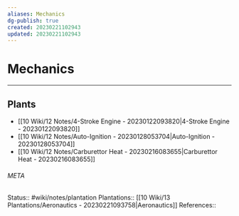 ```yaml
---
aliases: Mechanics
dg-publish: true
created: 20230221102943
updated: 20230221102943
---
```

# Mechanics
---



## Plants
- [[10 Wiki/12 Notes/4-Stroke Engine - 20230122093820\|4-Stroke Engine - 20230122093820]]
- [[10 Wiki/12 Notes/Auto-Ignition - 20230128053704\|Auto-Ignition - 20230128053704]]
- [[10 Wiki/12 Notes/Carburettor Heat - 20230216083655\|Carburettor Heat - 20230216083655]]




###### META
Status:: #wiki/notes/plantation
Plantations:: [[10 Wiki/13 Plantations/Aeronautics - 20230221093758\|Aeronautics]]
References:: 
